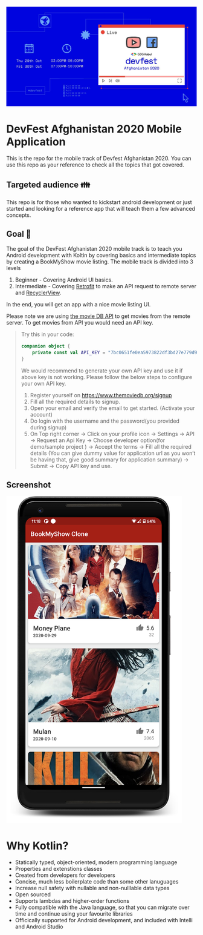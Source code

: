


![DevFest Afghanistan](https://github.com/jawidMuhammadi/devfest20-afghanistan-android/blob/master/app/src/main/assets/devfest_background.jpg)


# DevFest Afghanistan 2020 Mobile Application

This is the repo for the mobile track of Devfest Afghanistan 2020. You can use this repo as your reference to check all the topics that got covered.

## Targeted audience  :family: 
This repo is for those who wanted to kickstart android development or just started and looking for a reference app that will teach them a few advanced concepts.

## Goal  :dart:
The goal of the DevFest Afghanistan 2020 mobile track is to teach you Android development with Koltin by covering basics and intermediate topics by creating a BookMyShow movie listing. The mobile track is divided into 3 levels

1. Beginner - Covering Android UI basics.
2. Intermediate - Covering [Retrofit](https://square.github.io/retrofit/) to make an API request to remote server and [RecyclerView](https://developer.android.com/guide/topics/ui/layout/recyclerview).

In the end, you will get an app with a nice movie listing UI.

 Please note we are using [the movie DB API](https://developers.themoviedb.org/3) to get movies from the remote server.
To get movies from API you would need an API key. 
>
> Try this in your code: 
>    ```kotlin
>    companion object {
>        private const val API_KEY = "7bc0651fe0ea5973822df3bd27e779d9"
>    }
>    ```
> We would recommend to generate your own API key and use it if above key is not working. Please follow the below steps to configure your own API key. 
>
>1. Register yourself on https://www.themoviedb.org/signup 
>2. Fill all the required details to signup. 
>3. Open your email and verify the email to get started. (Activate your account)
>4. Do login with the username and the password(you provided during signup)
>5. On Top right corner -> Click on your profile icon -> Settings -> API  -> Request an Api Key -> Choose developer option(for demo/sample project ) -> Accept the terms -> Fill all the required details (You can give dummy value for application url as you won’t be having that, give good summary for application summary) -> Submit -> Copy API key and use.
>

## Screenshot

![Screenshot of app](https://github.com/jawidMuhammadi/devfest20-afghanistan-android/blob/master/app/src/main/assets/screenshot.png)


# Why Kotlin?
- Statically typed, object-oriented, modern programming language
- Properties and extenstions classes
- Created from developers for developers
- Concise, much less boilerplate code than some other lanuguages
- Increase null safety with nullable and non-nulllable data types
- Open sourced
- Supports lambdas and higher-order functions
- Fully compatible with the Java language, so that you can migrate over time and continue using your favourite libraries
- Officically supported for Android development, and included with Intelli and Android Studio

